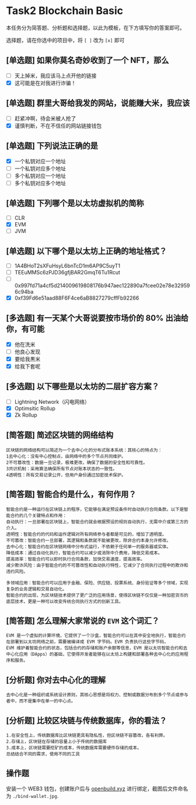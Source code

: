 # Task2 Blockchain Basic

本任务分为简答题、分析题和选择题，以此为模板，在下方填写你的答案即可。

选择题，请在你选中的项目中，将 `[ ]` 改为 `[x]` 即可

## [单选题] 如果你莫名奇妙收到了一个 NFT，那么

- [ ] 天上掉米，我应该马上点开他的链接
- [x] 这可能是在对我进行诈骗！

## [单选题] 群里大哥给我发的网站，说能赚大米，我应该

- [ ] 赶紧冲啊，待会米被人抢了
- [x] 谨慎判断，不在不信任的网站链接钱包

## [单选题] 下列说法正确的是

- [x] 一个私钥对应一个地址
- [ ] 一个私钥对应多个地址
- [ ] 多个私钥对应一个地址
- [ ] 多个私钥对应多个地址

## [单选题] 下列哪个是以太坊虚拟机的简称

- [ ] CLR
- [x] EVM
- [ ] JVM

## [单选题] 以下哪个是以太坊上正确的地址格式？

- [ ] 1A4BHoT2sXFuHsyL6bnTcD1m6AP9C5uyT1
- [ ] TEEuMMSc6zPJD36gfjBAR2GmqT6Tu1Rcut
- [ ] 0x997fd71a4cf5d214009619808176b947aec122890a7fcee02e78e329596c94ba
- [x] 0xf39Fd6e51aad88F6F4ce6aB8827279cffFb92266

## [多选题] 有一天某个大哥说要按市场价的 80% 出油给你，有可能

- [x] 他在洗米
- [ ] 他良心发现
- [x] 要给我黒米
- [x] 给我下套呢

## [多选题] 以下哪些是以太坊的二层扩容方案？

- [ ] Lightning Network（闪电网络）
- [x] Optimsitic Rollup
- [x] Zk Rollup

## [简答题] 简述区块链的网络结构

```
区块链的网络结构可以简述为一个去中心化的分布式账本系统：其核心的特点为：
1去中心化：没有中心控制点，由网络中的多个节点共同维护。
2不可篡改性：数据一旦记录，极难更改，确保了数据的安全性和可靠性。
3共识机制：采用算法确保所有节点对账本状态的一致性。
4透明性：所有交易记录公开，但用户身份通过加密技术保护。
```

## [简答题] 智能合约是什么，有何作用？

```
智能合约是一种运行在区块链上的程序，它能够在满足预设条件时自动执行合同条款。以下是智能合约的几个关键特点和作用：
自动执行：一旦部署在区块链上，智能合约就会根据预设的规则自动执行，无需中介或第三方的介入。
透明性：智能合约的代码和运作逻辑对所有网络参与者都是可见的，增加了透明度。
不可篡改：智能合约一旦部署，其逻辑和条款就不能被更改，除非合约本身允许修改。
去中心化：智能合约在区块链网络中分布式运行，不依赖于任何单一的服务器或实体。
降低成本：通过自动化执行，智能合约可以减少或消除中介费用，降低交易成本。
提高效率：智能合约可以即时执行合同条款，加快交易速度，提高效率。
减少欺诈风险：由于智能合约的不可篡改性和自动执行特性，它减少了合同执行过程中的欺诈和违约风险。

多领域应用：智能合约可以应用于金融、保险、供应链、投票系统、身份验证等多个领域，实现复杂的业务逻辑和交易自动化。
智能合约的出现，为区块链技术提供了更广泛的应用场景，使得区块链不仅仅是一种加密货币的底层技术，更是一种可以改变传统合同执行方式的创新工具。
```

## [简答题] 怎么理解大家常说的 `EVM` 这个词汇？

```
EVM 是一个虚拟的计算环境，它提供了一个沙盒，智能合约可以在其中安全地执行，智能合约在部署到以太坊网络之前，需要被编译成 EVM 字节码。EVM 负责执行这些字节码，
EVM 维护着智能合约的状态，包括合约的存储和账户余额等信息，EVM 是以太坊智能合约和去中心化应用（DApps）的基础，它使得开发者能够在以太坊上构建和部署各种去中心化的应用程序和服务。
```

## [分析题] 你对去中心化的理解

```
去中心化是一种组织或系统设计原则，其核心思想是将权力、控制或数据分布到多个节点或参与者中，而不是集中在单一的中心点。
```

## [分析题] 比较区块链与传统数据库，你的看法？

```
1.在安全性上，传统数据库比区块链更具有隐私性，但区块链不容篡改，各有利弊。
2.存储上，区块链在存储的容量上小于传统的数据库
3.成本上，区块链需要挖矿的成本，传统数据库需要硬件存储的成本。
总结结合不同的需求，使用不同的工具
```

## 操作题

安装一个 WEB3 钱包，创建账户后与 [openbuild.xyz](https://openbuild.xyz/profile) 进行绑定，截图后文件命名为 `./bind-wallet.jpg`.
